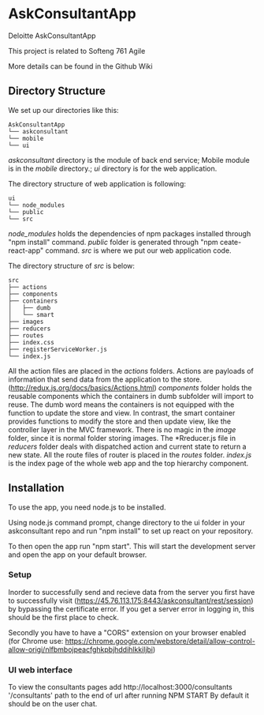 # AskConsultantApp
Deloitte AskConsultantApp

This project is related to Softeng 761 Agile

More details can be found in the Github Wiki

## Directory Structure

We set up our directories like this:
```
AskConsultantApp
└── askconsultant
└── mobile
└── ui
```
*askconsultant* directory is the module of back end service; Mobile module is in the *mobile* directory.; *ui* directory is for the web application.

The directory structure of web application is following:
```
ui
└── node_modules
└── public
└── src
```
*node_modules* holds the dependencies of npm packages installed through "npm install" command.
*public* folder is generated through "npm ceate-react-app" command. *src* is where we put our web application code.

The directory structure of *src* is below:
```
src
├── actions
├── components
├── containers
│   ├── dumb
│   └── smart
├── images
├── reducers
├── routes
├── index.css
├── registerServiceWorker.js    
└── index.js
 ```
 All the action files are placed in the *actions* folders. Actions are payloads of information that send data from the application to the store.(http://redux.js.org/docs/basics/Actions.html) *components* folder holds the reusable components which the containers in dumb subfolder will import to reuse. The dumb word means the containers is not equipped with the function to update the store and view. In contrast, the smart container provides functions to modify the store and then update view, like the controller layer in the MVC framework. There is no magic in the *image* folder, since it is normal folder storing images. The \*Rreducer.js file in *reducers* folder deals with dispatched action and current state to return a new state. All the route files of router is placed in the *routes* folder. *index.js* is the index page of the whole web app and the top hierarchy component.

## Installation

To use the app, you need node.js to be installed.

Using node.js command prompt, change directory to the ui folder in your askconsultant repo and run "npm install" to set up react on your repository.

To then open the app run "npm start". This will start the development server and open the app on your default browser.

### Setup

Inorder to successfully send and recieve data from the server you first have to successfully visit (https://45.76.113.175:8443/askconsultant/rest/session) by bypassing the certificate error. If you get a server error in logging in, this should be the first place to check.

Secondly you have to have a "CORS" extension on your browser enabled (for Chrome use: https://chrome.google.com/webstore/detail/allow-control-allow-origi/nlfbmbojpeacfghkpbjhddihlkkiljbi)

### UI web interface

To view the consultants pages add http://localhost:3000/consultants '/consultants' path to the end of url after running NPM START
By default it should be on the user chat.


